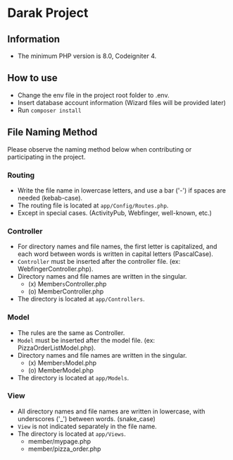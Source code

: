 # Darak Project
## Information
- The minimum PHP version is 8.0, Codeigniter 4.
## How to use
- Change the env file in the project root folder to .env.
- Insert database account information (Wizard files will be provided later)
- Run `composer install`
## File Naming Method
Please observe the naming method below when contributing or participating in the project.
### Routing
- Write the file name in lowercase letters, and use a bar ('-') if spaces are needed (kebab-case).
- The routing file is located at `app/Config/Routes.php`.
- Except in special cases. (ActivityPub, Webfinger, well-known, etc.)
### Controller
- For directory names and file names, the first letter is capitalized, and each word between words is written in capital letters (PascalCase).
- `Controller` must be inserted after the controller file. (ex: WebfingerController.php).
- Directory names and file names are written in the singular.
  - (x) Member`s`Controller.php
  - (o) MemberController.php
- The directory is located at `app/Controllers`.
### Model
- The rules are the same as Controller.
- `Model` must be inserted after the model file. (ex: PizzaOrderListModel.php).
- Directory names and file names are written in the singular.
    - (x) Member`s`Model.php
    - (o) MemberModel.php
- The directory is located at `app/Models`.
### View
- All directory names and file names are written in lowercase, with underscores ('_') between words. (snake_case)
- `View` is not indicated separately in the file name.
- The directory is located at `app/Views`.
  - member/mypage.php
  - member/pizza_order.php